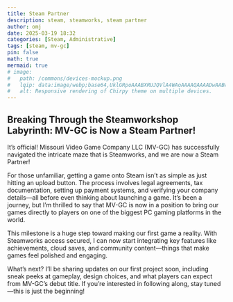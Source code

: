 ```yaml
---
title: Steam Partner
description: steam, steamworks, steam partner
author: omj
date: 2025-03-19 18:32
categories: [Steam, Administrative]
tags: [steam, mv-gc]
pin: false
math: true
mermaid: true
# image:
#   path: /commons/devices-mockup.png
#   lqip: data:image/webp;base64,UklGRpoAAABXRUJQVlA4WAoAAAAQAAAADwAABwAAQUxQSDIAAAARL0AmbZurmr57yyIiqE8oiG0bejIYEQTgqiDA9vqnsUSI6H+oAERp2HZ65qP/VIAWAFZQOCBCAAAA8AEAnQEqEAAIAAVAfCWkAALp8sF8rgRgAP7o9FDvMCkMde9PK7euH5M1m6VWoDXf2FkP3BqV0ZYbO6NA/VFIAAAA
#   alt: Responsive rendering of Chirpy theme on multiple devices.
---
```



<!-- markdownlint-capture -->
<!-- markdownlint-disable -->
## Breaking Through the Steamworkshop Labyrinth: MV-GC is Now a Steam Partner!
<!-- markdownlint-restore -->



It’s official! Missouri Video Game Company LLC (MV-GC) has successfully navigated the intricate maze that is Steamworks, and we are now a Steam Partner!

For those unfamiliar, getting a game onto Steam isn’t as simple as just hitting an upload button. The process involves legal agreements, tax documentation, setting up payment systems, and verifying your company details—all before even thinking about launching a game. It’s been a journey, but I’m thrilled to say that MV-GC is now in a position to bring our games directly to players on one of the biggest PC gaming platforms in the world.

This milestone is a huge step toward making our first game a reality. With Steamworks access secured, I can now start integrating key features like achievements, cloud saves, and community content—things that make games feel polished and engaging.

What’s next? I’ll be sharing updates on our first project soon, including sneak peeks at gameplay, design choices, and what players can expect from MV-GC’s debut title. If you’re interested in following along, stay tuned—this is just the beginning!

